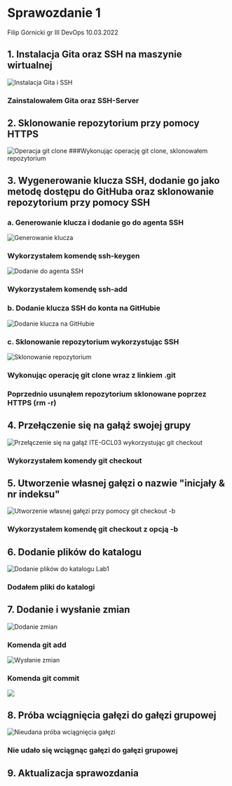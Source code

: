 ﻿# Sprawozdanie 1
Filip Górnicki gr III DevOps
10.03.2022

## 1. Instalacja Gita oraz SSH na maszynie wirtualnej

![Instalacja Gita i SSH](Obraz1.jpg)
### Zainstalowałem Gita oraz SSH-Server
## 2. Sklonowanie repozytorium przy pomocy HTTPS
![Operacja git clone](Obraz2.jpg)
###Wykonując operację git clone, sklonowałem repozytorium 
## 3. Wygenerowanie klucza SSH, dodanie go jako metodę dostępu do GitHuba oraz sklonowanie repozytorium przy pomocy SSH
### a. Generowanie klucza i dodanie go do agenta SSH
![Generowanie klucza](Obraz3.jpg)
### Wykorzystałem komendę ssh-keygen
![Dodanie do agenta SSH](Obraz4.jpg)
### Wykorzystałem komendę ssh-add
### b. Dodanie klucza SSH do konta na GitHubie
![Dodanie klucza na GitHubie](Obraz5.jpg)
### c. Sklonowanie repozytorium wykorzystując SSH
![Sklonowanie repozytorium](Obraz6.jpg)
### Wykonując operację git clone wraz z linkiem .git 
### Poprzednio usunąłem repozytorium sklonowane poprzez HTTPS (rm -r)
## 4. Przełączenie się na gałąź swojej grupy
![Przełączenie się na gałąź ITE-GCL03 wykorzystując git checkout](Obraz7.jpg)
### Wykorzystałem komendy git checkout
## 5. Utworzenie własnej gałęzi o nazwie "inicjały & nr indeksu"
![Utworzenie własnej gałęzi przy pomocy git checkout -b](Obraz8.jpg)
### Wykorzystałem komendę git checkout z opcją -b
## 6. Dodanie plików do katalogu
![Dodanie plików do katalogu Lab1](Obraz9.JPG)
### Dodałem pliki do katalogi
## 7. Dodanie i wysłanie zmian
![Dodanie zmian](Obraz10_2.JPG)
### Komenda git add
![Wysłanie zmian](Obraz10.JPG)
### Komenda git commit
![](Obraz11.JPG)
## 8. Próba wciągnięcia gałęzi do gałęzi grupowej
![Nieudana próba wciągnięcia gałęzi](Obraz12.JPG)
### Nie udało się wciągnąc gałęzi do gałęzi grupowej
## 9. Aktualizacja sprawozdania
